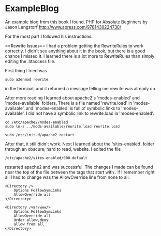 ExampleBlog
===========
An example blog from this book I found.
PHP for Absolute Beginners by Jason Lengstorf
http://www.apress.com/9781430224730/

For the most part I followed his instructions.


==Rewrite Issues==
I had a problem getting the RewriteRules to work correctly. I didn't see anything
about it in the book, but there is a good chance I missed it. I learned there is
a lot more to RewriteRules than simply editing the .htaccess file.

First thing I tried was

    sudo a2enmod rewrite

in the terminal, and it returned a message telling me rewrite was already on.

After more reading I learned about apache2's 'modes-enabled' and 'modes-available' 
folders. There is a file named 'rewrite.load' in 'modes-available', and 
'modes-enabled' is full of symbolic links to 'modes-available'. I did not have 
a symbolic link to rewrite.load in 'modes-enabled'.

    cd /etc/apache2/modes-enabled
    sudo ln-s ../mods-available/rewrite.load rewrite.load

    sudo /etc/init.d/apache2 restart

After that, it still didn't work. Next I learned about the 'sites-enabled' folder 
through an obscure, hard to read, website. I edited the file

    /etc/apache2/sites-enabled/000-default

restarted apache2 and was successful. The changes I made can be found near the 
top of the file between the tags that start with <Directory>. If I remember right 
all I had to change was the AllowOverride line from none to all.

    <Directory />
        Options FollowSymLinks                
        AllowOverride all        
    </Directory>        

    <Directory /var/www/>                
        Options FollowSymLinks                 
        AllowOverride all                
        Order allow,deny                
        allow from all        
    </Directory> 